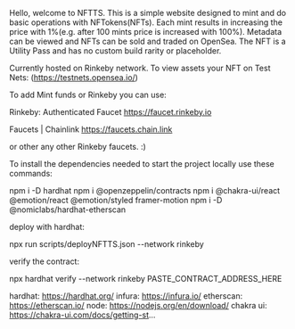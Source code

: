 Hello, welcome to NFTTS.
This is a simple website designed to mint and do basic operations with NFTokens(NFTs).
Each mint results in increasing the price with 1%(e.g. after 100 mints price is increased with 100%).
Metadata can be viewed and NFTs can be sold and traded on OpenSea.
The NFT is a Utility Pass and has no custom build rarity or placeholder.

Currently hosted on Rinkeby network.
To view assets your NFT on Test Nets: (https://testnets.opensea.io/)

To add Mint funds or Rinkeby you can use: 

Rinkeby: Authenticated Faucet
https://faucet.rinkeby.io


Faucets | Chainlink
https://faucets.chain.link

or other any other Rinkeby faucets. :)

To install the dependencies needed to start the project locally use these commands:

npm i -D hardhat
npm i @openzeppelin/contracts
npm i @chakra-ui/react @emotion/react @emotion/styled framer-motion
npm i -D @nomiclabs/hardhat-etherscan

deploy with hardhat:

npx run scripts/deployNFTTS.json --network rinkeby

verify the contract: 

npx hardhat verify --network rinkeby PASTE_CONTRACT_ADDRESS_HERE

hardhat: https://hardhat.org/ 
infura: https://infura.io/ 
etherscan: https://etherscan.io/ 
node: https://nodejs.org/en/download/
chakra ui: https://chakra-ui.com/docs/getting-st...
